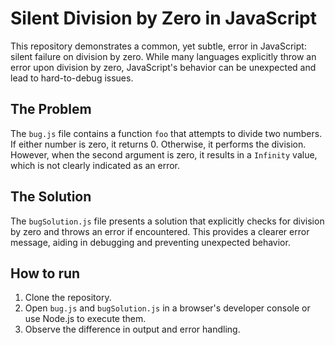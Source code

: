 # Silent Division by Zero in JavaScript

This repository demonstrates a common, yet subtle, error in JavaScript: silent failure on division by zero.  While many languages explicitly throw an error upon division by zero, JavaScript's behavior can be unexpected and lead to hard-to-debug issues.

## The Problem

The `bug.js` file contains a function `foo` that attempts to divide two numbers. If either number is zero, it returns 0. Otherwise, it performs the division. However, when the second argument is zero, it results in a `Infinity` value, which is not clearly indicated as an error. 

## The Solution

The `bugSolution.js` file presents a solution that explicitly checks for division by zero and throws an error if encountered. This provides a clearer error message, aiding in debugging and preventing unexpected behavior.

## How to run
1. Clone the repository.
2. Open `bug.js` and `bugSolution.js` in a browser's developer console or use Node.js to execute them.
3. Observe the difference in output and error handling.